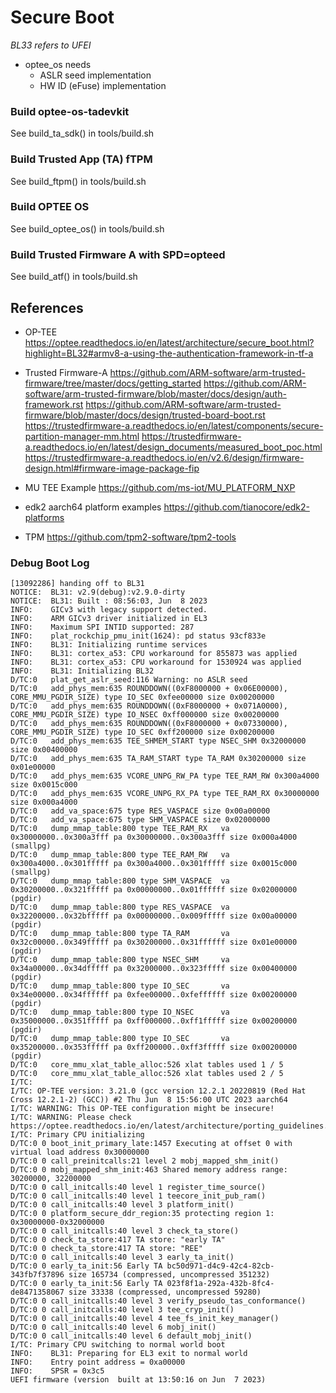 # Secure Boot

_BL33 refers to UFEI_

* optee_os needs 
  * ASLR seed implementation
  * HW ID (eFuse) implementation

### Build optee-os-tadevkit

See build_ta_sdk() in tools/build.sh

### Build Trusted App (TA) fTPM

See build_ftpm() in tools/build.sh

### Build OPTEE OS

See build_optee_os() in tools/build.sh

### Build Trusted Firmware A with SPD=opteed

See build_atf() in tools/build.sh

## References

* OP-TEE
https://optee.readthedocs.io/en/latest/architecture/secure_boot.html?highlight=BL32#armv8-a-using-the-authentication-framework-in-tf-a

* Trusted Firmware-A
https://github.com/ARM-software/arm-trusted-firmware/tree/master/docs/getting_started
https://github.com/ARM-software/arm-trusted-firmware/blob/master/docs/design/auth-framework.rst
https://github.com/ARM-software/arm-trusted-firmware/blob/master/docs/design/trusted-board-boot.rst
https://trustedfirmware-a.readthedocs.io/en/latest/components/secure-partition-manager-mm.html
https://trustedfirmware-a.readthedocs.io/en/latest/design_documents/measured_boot_poc.html
https://trustedfirmware-a.readthedocs.io/en/v2.6/design/firmware-design.html#firmware-image-package-fip

* MU TEE Example
https://github.com/ms-iot/MU_PLATFORM_NXP

* edk2 aarch64 platform examples
https://github.com/tianocore/edk2-platforms

* TPM
https://github.com/tpm2-software/tpm2-tools


### Debug Boot Log

```
[13092286] handing off to BL31
NOTICE:  BL31: v2.9(debug):v2.9.0-dirty
NOTICE:  BL31: Built : 08:56:03, Jun  8 2023
INFO:    GICv3 with legacy support detected.
INFO:    ARM GICv3 driver initialized in EL3
INFO:    Maximum SPI INTID supported: 287
INFO:    plat_rockchip_pmu_init(1624): pd status 93cf833e
INFO:    BL31: Initializing runtime services
INFO:    BL31: cortex_a53: CPU workaround for 855873 was applied
INFO:    BL31: cortex_a53: CPU workaround for 1530924 was applied
INFO:    BL31: Initializing BL32
D/TC:0   plat_get_aslr_seed:116 Warning: no ASLR seed
D/TC:0   add_phys_mem:635 ROUNDDOWN((0xF8000000 + 0x06E00000), CORE_MMU_PGDIR_SIZE) type IO_SEC 0xfee00000 size 0x00200000
D/TC:0   add_phys_mem:635 ROUNDDOWN((0xF8000000 + 0x071A0000), CORE_MMU_PGDIR_SIZE) type IO_NSEC 0xff000000 size 0x00200000
D/TC:0   add_phys_mem:635 ROUNDDOWN((0xF8000000 + 0x07330000), CORE_MMU_PGDIR_SIZE) type IO_SEC 0xff200000 size 0x00200000
D/TC:0   add_phys_mem:635 TEE_SHMEM_START type NSEC_SHM 0x32000000 size 0x00400000
D/TC:0   add_phys_mem:635 TA_RAM_START type TA_RAM 0x30200000 size 0x01e00000
D/TC:0   add_phys_mem:635 VCORE_UNPG_RW_PA type TEE_RAM_RW 0x300a4000 size 0x0015c000
D/TC:0   add_phys_mem:635 VCORE_UNPG_RX_PA type TEE_RAM_RX 0x30000000 size 0x000a4000
D/TC:0   add_va_space:675 type RES_VASPACE size 0x00a00000
D/TC:0   add_va_space:675 type SHM_VASPACE size 0x02000000
D/TC:0   dump_mmap_table:800 type TEE_RAM_RX   va 0x30000000..0x300a3fff pa 0x30000000..0x300a3fff size 0x000a4000 (smallpg)
D/TC:0   dump_mmap_table:800 type TEE_RAM_RW   va 0x300a4000..0x301fffff pa 0x300a4000..0x301fffff size 0x0015c000 (smallpg)
D/TC:0   dump_mmap_table:800 type SHM_VASPACE  va 0x30200000..0x321fffff pa 0x00000000..0x01ffffff size 0x02000000 (pgdir)
D/TC:0   dump_mmap_table:800 type RES_VASPACE  va 0x32200000..0x32bfffff pa 0x00000000..0x009fffff size 0x00a00000 (pgdir)
D/TC:0   dump_mmap_table:800 type TA_RAM       va 0x32c00000..0x349fffff pa 0x30200000..0x31ffffff size 0x01e00000 (pgdir)
D/TC:0   dump_mmap_table:800 type NSEC_SHM     va 0x34a00000..0x34dfffff pa 0x32000000..0x323fffff size 0x00400000 (pgdir)
D/TC:0   dump_mmap_table:800 type IO_SEC       va 0x34e00000..0x34ffffff pa 0xfee00000..0xfeffffff size 0x00200000 (pgdir)
D/TC:0   dump_mmap_table:800 type IO_NSEC      va 0x35000000..0x351fffff pa 0xff000000..0xff1fffff size 0x00200000 (pgdir)
D/TC:0   dump_mmap_table:800 type IO_SEC       va 0x35200000..0x353fffff pa 0xff200000..0xff3fffff size 0x00200000 (pgdir)
D/TC:0   core_mmu_xlat_table_alloc:526 xlat tables used 1 / 5
D/TC:0   core_mmu_xlat_table_alloc:526 xlat tables used 2 / 5
I/TC: 
I/TC: OP-TEE version: 3.21.0 (gcc version 12.2.1 20220819 (Red Hat Cross 12.2.1-2) (GCC)) #2 Thu Jun  8 15:56:00 UTC 2023 aarch64
I/TC: WARNING: This OP-TEE configuration might be insecure!
I/TC: WARNING: Please check https://optee.readthedocs.io/en/latest/architecture/porting_guidelines.html
I/TC: Primary CPU initializing
D/TC:0 0 boot_init_primary_late:1457 Executing at offset 0 with virtual load address 0x30000000
D/TC:0 0 call_preinitcalls:21 level 2 mobj_mapped_shm_init()
D/TC:0 0 mobj_mapped_shm_init:463 Shared memory address range: 30200000, 32200000
D/TC:0 0 call_initcalls:40 level 1 register_time_source()
D/TC:0 0 call_initcalls:40 level 1 teecore_init_pub_ram()
D/TC:0 0 call_initcalls:40 level 3 platform_init()
D/TC:0 0 platform_secure_ddr_region:35 protecting region 1: 0x30000000-0x32000000
D/TC:0 0 call_initcalls:40 level 3 check_ta_store()
D/TC:0 0 check_ta_store:417 TA store: "early TA"
D/TC:0 0 check_ta_store:417 TA store: "REE"
D/TC:0 0 call_initcalls:40 level 3 early_ta_init()
D/TC:0 0 early_ta_init:56 Early TA bc50d971-d4c9-42c4-82cb-343fb7f37896 size 165734 (compressed, uncompressed 351232)
D/TC:0 0 early_ta_init:56 Early TA 023f8f1a-292a-432b-8fc4-de8471358067 size 33338 (compressed, uncompressed 59280)
D/TC:0 0 call_initcalls:40 level 3 verify_pseudo_tas_conformance()
D/TC:0 0 call_initcalls:40 level 3 tee_cryp_init()
D/TC:0 0 call_initcalls:40 level 4 tee_fs_init_key_manager()
D/TC:0 0 call_initcalls:40 level 6 mobj_init()
D/TC:0 0 call_initcalls:40 level 6 default_mobj_init()
I/TC: Primary CPU switching to normal world boot
INFO:    BL31: Preparing for EL3 exit to normal world
INFO:    Entry point address = 0xa00000
INFO:    SPSR = 0x3c5
UEFI firmware (version  built at 13:50:16 on Jun  7 2023)
```